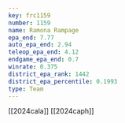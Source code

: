 ```yaml
---
key: frc1159
number: 1159
name: Ramona Rampage
epa_end: 7.77
auto_epa_end: 2.94
teleop_epa_end: 4.12
endgame_epa_end: 0.7
winrate: 0.375
district_epa_rank: 1442
district_epa_percentile: 0.1993
type: Team
---
```

[[2024cala]]
[[2024caph]]
